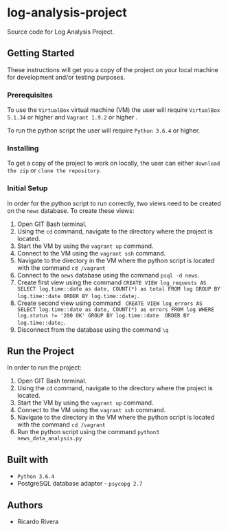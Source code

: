 # log-analysis-project
Source code for Log Analysis Project.

## Getting Started
These instructions will get you a copy of the project on your local machine for development and/or testing purposes.

### Prerequisites
To use the `VirtualBox` virtual machine (VM) the user will require `VirtualBox 5.1.34` or higher and `Vagrant 1.9.2` or higher . 

To run the python script the user will require `Python 3.6.4` or higher.

### Installing
To get a copy of the project to work on locally, the user can either `download the zip` or `clone the repository`.

### Initial Setup
In order for the python script to run correctly, two views need to be created on the `news` database. To create these views:
1) Open GIT Bash terminal.
2) Using the `cd` command, navigate to the directory where the project is located.
3) Start the VM by using the `vagrant up` command.
4) Connect to the VM using the `vagrant ssh` command.
5) Navigate to the directory in the VM where the python script is located with the command `cd /vagrant`
6) Connect to the `news` database using the command `psql -d news`.
7) Create first view using the command `CREATE VIEW log_requests AS SELECT log.time::date as date, COUNT(*) as total FROM log GROUP BY log.time::date ORDER BY log.time::date;`.
8) Create second view using command `
CREATE VIEW log_errors AS SELECT log.time::date as date, COUNT(*) as errors FROM log WHERE log.status != '200 OK' GROUP BY log.time::date  ORDER BY log.time::date;`.
9) Disconnect from the database using the command `\q`

## Run the Project
In order to run the project:
1) Open GIT Bash terminal.
2) Using the `cd` command, navigate to the directory where the project is located.
3) Start the VM by using the `vagrant up` command.
4) Connect to the VM using the `vagrant ssh` command.
5) Navigate to the directory in the VM where the python script is located with the command `cd /vagrant`
6) Run the python script using the command `python3 news_data_analysis.py`

## Built with
* `Python 3.6.4`
* PostgreSQL database adapter - `psycopg 2.7`

## Authors
* Ricardo Rivera